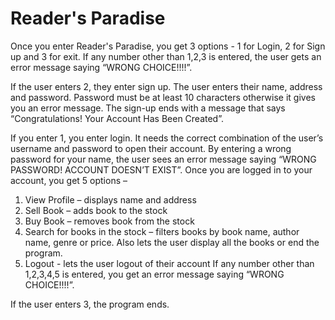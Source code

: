 # Reader's Paradise
Once you enter Reader's Paradise, you get 3 options - 1 for Login, 2 for Sign up and 3 for exit. If any number other than 1,2,3 is entered, the user gets an error message saying “WRONG CHOICE!!!!”. 

If the user enters 2, they enter sign up. The user enters their name, address and password. Password must be at least 10 characters otherwise it gives you an error message. The sign-up ends with a message that says “Congratulations! Your Account Has Been Created”. 

If you enter 1, you enter login. It needs the correct combination of the user’s username and password to open their account. By entering a wrong password for your name, the user sees an error message saying “WRONG PASSWORD! ACCOUNT DOESN’T EXIST”. 
Once you are logged in to your account, you get 5 options – 
1.	View Profile – displays name and address 
2.	Sell Book – adds book to the stock 
3.	Buy Book – removes book from the stock 
4.	Search for books in the stock – filters books by book name, author name, genre or price. Also lets the user display all the books or end the program. 
5.	Logout - lets the user logout of their account 
If any number other than 1,2,3,4,5 is entered, you get an error message saying “WRONG CHOICE!!!!”. 

If the user enters 3, the program ends. 
